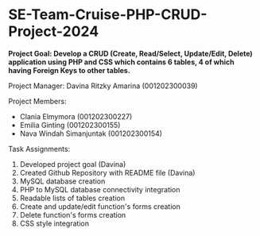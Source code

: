 # SE-Team-Cruise-PHP-CRUD-Project-2024

**Project Goal: Develop a CRUD (Create, Read/Select, Update/Edit, Delete) application using PHP and CSS which contains 6 tables, 4 of which having Foreign Keys to other tables.**

Project Manager: Davina Ritzky Amarina (001202300039)

Project Members:
- Clania Elmymora (001202300227)
- Emilia Ginting (001202300155)
- Nava Windah Simanjuntak (001202300154)

Task Assignments:
1. Developed project goal (Davina)
2. Created Github Repository with README file (Davina)
3. MySQL database creation
4. PHP to MySQL database connectivity integration
5. Readable lists of tables creation
6. Create and update/edit function's forms creation
7. Delete function's forms creation
8. CSS style integration
